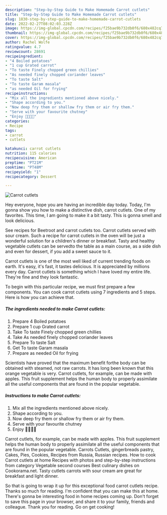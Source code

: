 ```yaml
---
description: "Step-by-Step Guide to Make Homemade Carrot cutlets"
title: "Step-by-Step Guide to Make Homemade Carrot cutlets"
slug: 1830-step-by-step-guide-to-make-homemade-carrot-cutlets
date: 2022-02-27T08:02:03.228Z
image: https://img-global.cpcdn.com/recipes/f25bae9b732db0f6/680x482cq70/carrot-cutlets-recipe-main-photo.jpg
thumbnail: https://img-global.cpcdn.com/recipes/f25bae9b732db0f6/680x482cq70/carrot-cutlets-recipe-main-photo.jpg
cover: https://img-global.cpcdn.com/recipes/f25bae9b732db0f6/680x482cq70/carrot-cutlets-recipe-main-photo.jpg
author: Rachel Wolfe
ratingvalue: 4.7
reviewcount: 28691
recipeingredient:
- "4 Boiled potatoes"
- "1 cup Grated carrot"
- "To taste Finely chopped green chillies"
- "As needed finely chopped coriander leaves"
- "To taste Salt"
- "To taste Garam masala"
- "as needed Oil for frying"
recipeinstructions:
- "Mix all the ingredients mentioned above nicely."
- "Shape according to you."
- "Now deep fry them or shallow fry them or air fry them."
- "Serve with your favourite chutney"
- "Enjoy 💞💞💞💞"
categories:
- Recipe
tags:
- carrot
- cutlets

katakunci: carrot cutlets 
nutrition: 115 calories
recipecuisine: American
preptime: "PT21M"
cooktime: "PT48M"
recipeyield: "1"
recipecategory: Dessert

---
```



![Carrot cutlets](https://img-global.cpcdn.com/recipes/f25bae9b732db0f6/680x482cq70/carrot-cutlets-recipe-main-photo.jpg)

Hey everyone, hope you are having an incredible day today. Today, I'm gonna show you how to make a distinctive dish, carrot cutlets. One of my favorites. This time, I am going to make it a bit tasty. This is gonna smell and look delicious.

See recipes for Beetroot and carrot cutlets too. Carrot cutlets served with sour cream. Such a recipe for carrot cutlets in the oven will be just a wonderful solution for a children's dinner or breakfast. Tasty and healthy vegetable cutlets can be servedto the table as a main course, as a side dish and even for dessert, if you add a sweet sauce to it.

Carrot cutlets is one of the most well liked of current trending foods on earth. It's easy, it's fast, it tastes delicious. It is appreciated by millions every day. Carrot cutlets is something which I have loved my entire life. They're fine and they look fantastic.


To begin with this particular recipe, we must first prepare a few components. You can cook carrot cutlets using 7 ingredients and 5 steps. Here is how you can achieve that.

<!--inarticleads1-->

##### The ingredients needed to make Carrot cutlets:

1. Prepare 4 Boiled potatoes
1. Prepare 1 cup Grated carrot
1. Take To taste Finely chopped green chillies
1. Take As needed finely chopped coriander leaves
1. Prepare To taste Salt
1. Get To taste Garam masala
1. Prepare as needed Oil for frying


Scientists have proved that the maximum benefit forthe body can be obtained with steamed, not raw carrots. It has long been known that this orange vegetable is very. Carrot cutlets, for example, can be made with apples. This fruit supplement helps the human body to properly assimilate all the useful components that are found in the popular vegetable. 

<!--inarticleads2-->

##### Instructions to make Carrot cutlets:

1. Mix all the ingredients mentioned above nicely.
1. Shape according to you.
1. Now deep fry them or shallow fry them or air fry them.
1. Serve with your favourite chutney
1. Enjoy 💞💞💞💞


Carrot cutlets, for example, can be made with apples. This fruit supplement helps the human body to properly assimilate all the useful components that are found in the popular vegetable. Carrots Cutlets, gingerbreads pastry, Cakes, Pies, Cookies, Recipes from Russia, Russian recipes. How to cook Carrot cutlets at home Recipes with photos and step-by-step instructions from category Vegetable second courses Best culinary dishes on Cookorama.net. Tasty cutlets carrots with sour cream are great for breakfast and light dinner. 

So that is going to wrap it up for this exceptional food carrot cutlets recipe. Thanks so much for reading. I'm confident that you can make this at home. There's gonna be interesting food in home recipes coming up. Don't forget to save this page in your browser, and share it to your family, friends and colleague. Thank you for reading. Go on get cooking!
